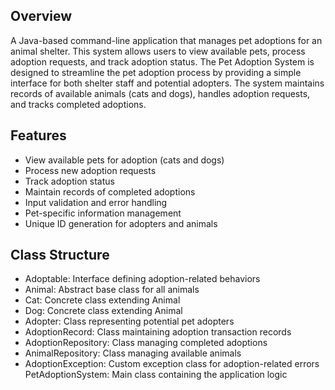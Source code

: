 ## Overview
A Java-based command-line application that manages pet adoptions for an animal shelter. This system allows users to view available pets, process adoption requests, and track adoption status. The Pet Adoption System is designed to streamline the pet adoption process by providing a simple interface for both shelter staff and potential adopters. The system maintains records of available animals (cats and dogs), handles adoption requests, and tracks completed adoptions.

## Features
- View available pets for adoption (cats and dogs)
- Process new adoption requests
- Track adoption status
- Maintain records of completed adoptions
- Input validation and error handling
- Pet-specific information management
- Unique ID generation for adopters and animals

## Class Structure
- Adoptable: Interface defining adoption-related behaviors
- Animal: Abstract base class for all animals
- Cat: Concrete class extending Animal
- Dog: Concrete class extending Animal
- Adopter: Class representing potential pet adopters
- AdoptionRecord: Class maintaining adoption transaction records
- AdoptionRepository: Class managing completed adoptions
- AnimalRepository: Class managing available animals
- AdoptionException: Custom exception class for adoption-related errors
PetAdoptionSystem: Main class containing the application logic
